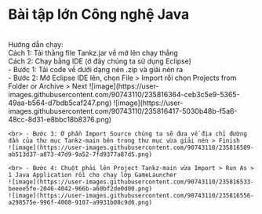 <h1>Bài tập lớn Công nghệ Java</h1>
<br>Hướng dẫn chạy:
<br>Cách 1: Tải thằng file Tankz.jar về mở lên chạy thẳng
<br>Cách 2: Chạy bằng IDE (ở đây chúng ta sử dụng Eclipse)
    <br> - Bước 1: Tải code về dưới dạng nén .zip và giải nén ra
    <br> - Bước 2: Mở Eclipse IDE lên, chọn File > Import rồi chọn Projects from Folder or Archive > Next
    ![image](https://user-images.githubusercontent.com/90743110/235816364-ceb3c5e9-5365-49aa-b564-d7bdb5caf247.png)
    ![image](https://user-images.githubusercontent.com/90743110/235816417-5030b48b-f5a6-48cc-8d31-e8bbc18b8376.png)
    
    <br> - Bước 3: Ở phần Import Source chúng ta sẽ đưa về địa chỉ đường dần của thư mục Tankz-main bên trong thư mục vừa giải nén > Finish
    ![image](https://user-images.githubusercontent.com/90743110/235816509-ab513d37-a873-47d9-9a52-7fd9377a87d5.png)

    <br> - Bước 4: Chuột phải lên Project Tankz-main vừa Import > Run As > 1 Java Application rồi cho chạy lớp GameLauncher
    ![image](https://user-images.githubusercontent.com/90743110/235816533-beeee5fe-2046-4042-966b-a60bf2de0d00.png)
    ![image](https://user-images.githubusercontent.com/90743110/235816556-a298575e-996f-4008-9107-a9931b08c9d6.png) 

